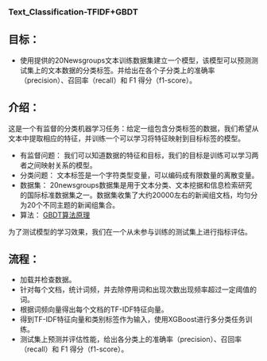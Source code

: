 ### Text_Classification-TFIDF+GBDT


## 目标：

* 使用提供的20Newsgroups文本训练数据集建立一个模型，该模型可以预测测试集上的文本数据的分类标签。并给出在各个子分类上的准确率（precision）、召回率（recall）和 F1 得分（f1-score）。

## 介绍：
这是一个有监督的分类机器学习任务：给定一组包含分类标签的数据，我们希望从文本中提取相应的特征，并训练一个可以学习将特征映射到目标标签的模型。

* 有监督问题： 我们可以知道数据的特征和目标，我们的目标是训练可以学习两者之间映射关系的模型。
* 分类问题： 文本标签是一个字符类型变量，可以编码成有限数量的离散变量。
* 数据集： 20newsgroups数据集是用于文本分类、文本挖据和信息检索研究的国际标准数据集之一。数据集收集了大约20000左右的新闻组文档，均匀分为20个不同主题的新闻组集合。
* 算法： [GBDT算法原理](./20Newsgroups/GBDT)

为了测试模型的学习效果，我们在一个从未参与训练的测试集上进行指标评估。

## 流程：
* 加载并检查数据。
* 针对每个文档，统计词频，并去除停用词和出现次数出现频率超过一定阈值的词。
* 根据词频向量得出每个文档的TF-IDF特征向量。
* 得到TF-IDF特征向量和类别标签作为输入，使用XGBoost进行多分类任务训练。
* 测试集上预测并评估性能，给出各分类上的准确率（precision）、召回率（recall）和 F1 得分（f1-score）。


